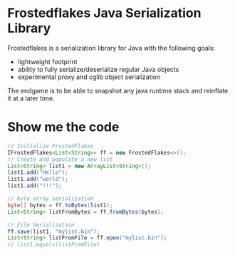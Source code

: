 # Frostedflakes Java Serialization Library

Frostedflakes is a serialization library for Java with the following goals:
* lightweight footprint
* ability to fully serialize/deserialize regular Java objects
* experimental proxy and cglib object serialization

The endgame is to be able to snapshot any java runtime stack and reinflate it at a later time.

# Show me the code

```java
// Initialize FrostedFlakes
IFrostedFlakes<List<String>> ff = new FrostedFlakes<>();
// Create and populate a new list
List<String> list1 = new ArrayList<String>();
list1.add("Hello");
list1.add("world");
list1.add("!!!");

// byte array serialization
byte[] bytes = ff.toBytes(list1);
List<String> listFromBytes = ff.fromBytes(bytes);

// File Serialization
ff.save(list1, "mylist.bin");
List<String> listFromFile = ff.open("mylist.bin");
// list1.equals(listFromFile)
```
